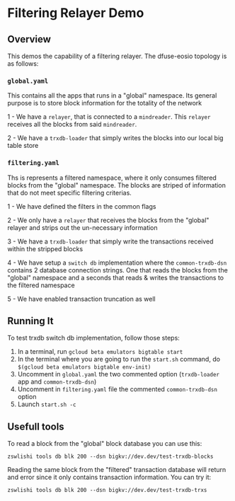 # Filtering Relayer Demo

## Overview

This demos the capability of a filtering relayer. The dfuse-eosio topology is
as follows:

### `global.yaml`
This contains all the apps that runs in a "global" namespace. Its general purpose is to store block
information for the totality of the network

1 - We have a `relayer`, that is connected to a `mindreader`. This `relayer` receives all
the blocks from said `mindreader`.

2 - We have a `trxdb-loader` that simply writes the blocks into our local big table store

### `filtering.yaml`
Ths is represents a filtered namespace, where it only consumes filtered blocks from the "global" namespace.
The blocks are striped of information that do not meet specific filtering criterias.

1 - We have defined the filters in the common flags

2 - We only have a `relayer` that receives the blocks from the "global" relayer and strips out the un-necessary
information

3 - We have a `trxdb-loader` that simply write the transactions received within the stripped blocks

4 - We have setup a `switch db` implementation where the `common-trxdb-dsn` contains 2 database connection strings. One that reads
the blocks from the "global" namespace and a seconds that reads & writes the transactions to the filtered namespace

5 - We have enabled transaction truncation as well

## Running It

To test trxdb switch db implementation, follow those steps:

1. In a terminal, run `gcloud beta emulators bigtable start`
1. In the terminal where you are going to run the `start.sh` command, do `$(gcloud beta emulators bigtable env-init)`
1. Uncomment in `global.yaml` the two commented option (`trxdb-loader` app and `common-trxdb-dsn`)
1. Uncomment in `filtering.yaml` file the commented `common-trxdb-dsn` option
1. Launch `start.sh -c`

## Usefull tools

To read a block from the "global" block database you can use this:

```
zswlishi tools db blk 200 --dsn bigkv://dev.dev/test-trxdb-blocks
```

Reading the same block from the "filtered" transaction database will
return and error since it only contains transaction information. You can
try
it:

```
zswlishi tools db blk 200 --dsn bigkv://dev.dev/test-trxdb-trxs
```
